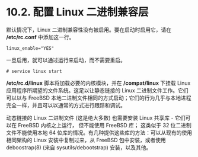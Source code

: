 # 10.2. 配置 Linux 二进制兼容层


默认情况下，Linux 二进制兼容性没有被启用。要在启动时启用它，请在 **/etc/rc.conf** 中添加这一行。

```
linux_enable="YES"
```

一旦启用，就可以通过运行来启动，而不需要重启。

```
# service linux start
```

**/etc/rc.d/linux** 脚本将加载必要的内核模块，并在 **/compat/linux** 下挂载 Linux 应用程序所期望的文件系统。这足以让静态链接的 Linux 二进制文件工作。它们可以以与 FreeBSD 本地二进制文件相同的方式启动；它们的行为几乎与本地进程完全一样，并且可以以通常的方式进行跟踪和调试。

动态链接的 Linux 二进制文件 (这是绝大多数) 也需要安装 Linux 共享库 - 它们可以在 FreeBSD 内核之上运行， 但不能使用 FreeBSD 库； 这类似于 32 位二进制文件不能使用本地 64 位库的情况。有几种提供这些库的方法：可以从现有的使用相同架构的 Linux 安装中复制过来，从 FreeBSD 包中安装，或者使用 deboostrap(8) (来自 sysutils/debootstrap) 安装，以及其他。

